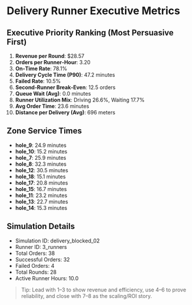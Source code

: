 # Delivery Runner Executive Metrics

## Executive Priority Ranking (Most Persuasive First)
1. **Revenue per Round**: $28.57
2. **Orders per Runner‑Hour**: 3.20
3. **On‑Time Rate**: 78.1%
4. **Delivery Cycle Time (P90)**: 47.2 minutes
5. **Failed Rate**: 10.5%
6. **Second‑Runner Break‑Even**: 12.5 orders
7. **Queue Wait (Avg)**: 0.0 minutes
8. **Runner Utilization Mix**: Driving 26.6%, Waiting 17.7%
9. **Avg Order Time**: 23.6 minutes
10. **Distance per Delivery (Avg)**: 696 meters

## Zone Service Times
- **hole_9**: 24.9 minutes
- **hole_10**: 15.2 minutes
- **hole_7**: 25.9 minutes
- **hole_8**: 32.3 minutes
- **hole_12**: 30.5 minutes
- **hole_18**: 15.1 minutes
- **hole_17**: 20.8 minutes
- **hole_15**: 16.7 minutes
- **hole_11**: 23.2 minutes
- **hole_13**: 22.7 minutes
- **hole_14**: 15.3 minutes


## Simulation Details
- Simulation ID: delivery_blocked_02
- Runner ID: 3_runners
- Total Orders: 38
- Successful Orders: 32
- Failed Orders: 4
- Total Rounds: 28
- Active Runner Hours: 10.0

> Tip: Lead with 1–3 to show revenue and efficiency, use 4–6 to prove reliability, and close with 7–8 as the scaling/ROI story.
